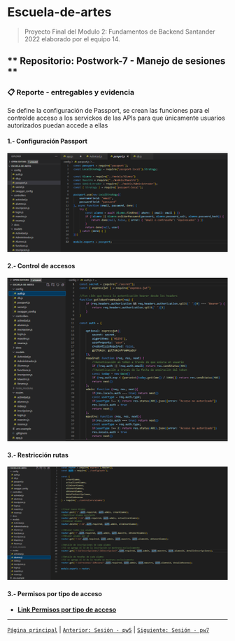 # Escuela-de-artes

>Proyecto Final del Modulo 2: Fundamentos de Backend Santander 2022 elaborado por el equipo 14.

## ** Repositorio: Postwork-7 - Manejo de sesiones **

### 📋 Reporte - entregables y evidencia

Se define la configuración de Passport, se crean las funciones para el controlde acceso a los servickos de las APIs para que únicamente usuarios autorizados puedan accede a ellas


#### 1.- Configuración Passport
<img src="img/1.ConfigPassport.png" alt="Configuración Password" >

#### 2.- Control de accesos
<img src="img/2.ControlAccesos.png" alt="Control Accesos" >

#### 3.- Restricción rutas
<img src="img/3.RutasRestriccion.png" alt="Restricción de Rutas" >

#### 3.- Permisos por tipo de acceso
+ [__Link Permisos por tipo de acceso__](img/4.Permisos.txt)



-------
[`Página principal`](../../README.md) | [`Anterior: Sesión - pw5`](../pw5/README.md) | [`Siguiente: Sesión - pw7`](../pw7/README.md)
